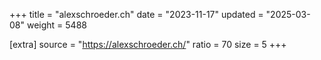 +++
title = "alexschroeder.ch"
date = "2023-11-17"
updated = "2025-03-08"
weight = 5488

[extra]
source = "https://alexschroeder.ch/"
ratio = 70
size = 5
+++
